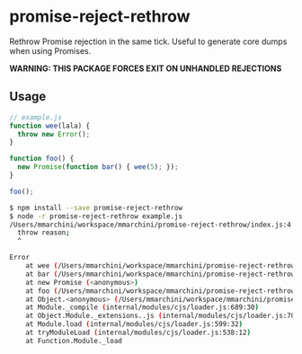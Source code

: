 # promise-reject-rethrow

Rethrow Promise rejection in the same tick. Useful to generate core dumps when
using Promises.

**WARNING: THIS PACKAGE FORCES EXIT ON UNHANDLED REJECTIONS**

## Usage

```javascript
// example.js
function wee(lala) {
  throw new Error();
}

function foo() {
  new Promise(function bar() { wee(5); });
}

foo();
```

```bash
$ npm install --save promise-reject-rethrow
$ node -r promise-reject-rethrow example.js
/Users/mmarchini/workspace/mmarchini/promise-reject-rethrow/index.js:4
  throw reason;
  ^

Error
    at wee (/Users/mmarchini/workspace/mmarchini/promise-reject-rethrow/example.js:2:11)
    at bar (/Users/mmarchini/workspace/mmarchini/promise-reject-rethrow/example.js:6:34)
    at new Promise (<anonymous>)
    at foo (/Users/mmarchini/workspace/mmarchini/promise-reject-rethrow/example.js:6:5)
    at Object.<anonymous> (/Users/mmarchini/workspace/mmarchini/promise-reject-rethrow/example.js:9:1)
    at Module._compile (internal/modules/cjs/loader.js:689:30)
    at Object.Module._extensions..js (internal/modules/cjs/loader.js:700:10)
    at Module.load (internal/modules/cjs/loader.js:599:32)
    at tryModuleLoad (internal/modules/cjs/loader.js:538:12)
    at Function.Module._load
```
